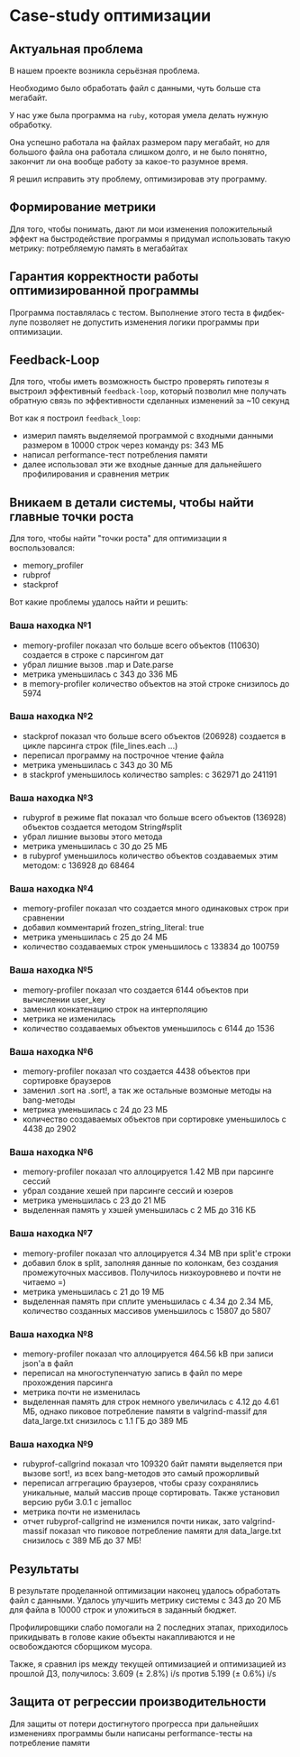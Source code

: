 # Case-study оптимизации

## Актуальная проблема
В нашем проекте возникла серьёзная проблема.

Необходимо было обработать файл с данными, чуть больше ста мегабайт.

У нас уже была программа на `ruby`, которая умела делать нужную обработку.

Она успешно работала на файлах размером пару мегабайт, но для большого файла она работала слишком долго, и не было понятно, закончит ли она вообще работу за какое-то разумное время.

Я решил исправить эту проблему, оптимизировав эту программу.

## Формирование метрики
Для того, чтобы понимать, дают ли мои изменения положительный эффект на быстродействие программы я придумал использовать такую метрику: потребляемую память в мегабайтах

## Гарантия корректности работы оптимизированной программы
Программа поставлялась с тестом. Выполнение этого теста в фидбек-лупе позволяет не допустить изменения логики программы при оптимизации.

## Feedback-Loop
Для того, чтобы иметь возможность быстро проверять гипотезы я выстроил эффективный `feedback-loop`,
который позволил мне получать обратную связь по эффективности сделанных изменений за ~10 секунд

Вот как я построил `feedback_loop`:
- измерил память выделяемой программой с входными данными размером в 10000 строк через команду ps: 343 МБ
- написал performance-тест потребления памяти
- далее использовал эти же входные данные для дальнейшего профилирования и сравнения метрик

## Вникаем в детали системы, чтобы найти главные точки роста
Для того, чтобы найти "точки роста" для оптимизации я воспользовался:
- memory_profiler
- rubprof
- stackprof

Вот какие проблемы удалось найти и решить:

### Ваша находка №1
- memory-profiler показал что больше всего объектов (110630) создается в строке с парсингом дат
- убрал лишние вызов .map и Date.parse
- метрика уменьшилась с 343 до 336 МБ
- в memory-profiler количество объектов на этой строке снизилось до 5974

### Ваша находка №2
- stackprof показал что больше всего объектов (206928) создается в цикле парсинга строк (file_lines.each ...)
- переписал программу на построчное чтение файла
- метрика уменьшилась с 343 до 30 МБ
- в stackprof уменьшилось количество samples: с 362971 до 241191

### Ваша находка №3
- rubyprof в режиме flat показал что больше всего объектов (136928) объектов создается методом String#split 
- убрал лишние вызовы этого метода
- метрика уменьшилась с 30 до 25 МБ
- в rubyprof уменьшилось количество объектов создаваемых этим методом: с 136928 до 68464

### Ваша находка №4
- memory-profiler показал что создается много одинаковых строк при сравнении
- добавил комментарий frozen_string_literal: true
- метрика уменьшилась с 25 до 24 МБ
- количество создаваемых строк уменьшилось c 133834 до 100759

### Ваша находка №5
- memory-profiler показал что создается 6144 объектов при вычислении user_key
- заменил конкатенацию строк на интерполяцию
- метрика не изменилась
- количество создаваемых объектов уменьшилось c 6144 до 1536

### Ваша находка №6
- memory-profiler показал что создается 4438 объектов при сортировке браузеров
- заменил .sort на .sort!, а так же остальные возмоные методы на bang-методы
- метрика уменьшилась с 24 до 23 МБ
- количество создаваемых объектов при сортировке уменьшилось c 4438 до 2902

### Ваша находка №6
- memory-profiler показал что аллоцируется 1.42 MB при парсинге сессий
- убрал создание хешей при парсинге сессий и юзеров
- метрика уменьшилась с 23 до 21 МБ
- выделенная память у хэшей уменьшилась с 2 МБ до 316 КБ

### Ваша находка №7
- memory-profiler показал что аллоцируется 4.34 MB при split'е строки
- добавил блок в split, заполняя данные по колонкам, без создания промежуточных массивов. Получилось низкоуровнево и почти не читаемо =)
- метрика уменьшилась с 21 до 19 МБ
- выделенная память при сплите уменьшилась с 4.34 до 2.34 МБ, количество созданных массивов уменьшилось с 15807 до 5807

### Ваша находка №8
- memory-profiler показал что аллоцируется 464.56 kB при записи json'a в файл
- переписал на многоступенчатую запись в файл по мере прохождения парсинга
- метрика почти не изменилась
- выделенная память для строк немного увеличилась с 4.12 до 4.61 МБ, однако пиковое потребление памяти в valgrind-massif
  для data_large.txt снизилось с 1.1 ГБ до 389 МБ

### Ваша находка №9
- rubyprof-callgrind показал что 109320 байт памяти выделяется при вызове sort!, из всех bang-методов это самый прожорливый
- переписал аггрегацию браузеров, чтобы сразу сохранялись уникальные, малый массив проще сортировать.
  Также установил версию руби 3.0.1 с jemalloc
- метрика почти не изменилась
- отчет rubyprof-callgrind не изменился почти никак, зато valgrind-massif показал что пиковое потребление памяти
  для data_large.txt снизилось с 389 МБ до 37 МБ!

## Результаты
В результате проделанной оптимизации наконец удалось обработать файл с данными.
Удалось улучшить метрику системы с 343 до 20 МБ для файла в 10000 строк и уложиться в заданный бюджет.

Профилировщики слабо помогали на 2 последних этапах, приходилось прикидывать в голове какие объекты накапливаются и не освобождаются
сборщиком мусора.

Также, я сравнил ips между текущей оптимизацией и оптимизацией из прошлой ДЗ, получилось:
3.609  (± 2.8%) i/s против 5.199  (± 0.6%) i/s

## Защита от регрессии производительности
Для защиты от потери достигнутого прогресса при дальнейших изменениях программы были написаны performance-тесты на потребление памяти
